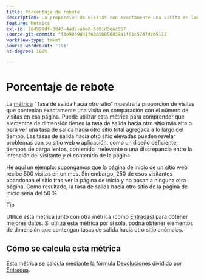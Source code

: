 ```yaml
---
title: Porcentaje de rebote
description: La proporción de visitas con exactamente una visita en las entradas.
feature: Metrics
exl-id: 2d4929df-3843-4ad2-abe6-5c01d3eac557
source-git-commit: ff3e9059d41f6365b850839a1f01c5747dcb9112
workflow-type: tm+mt
source-wordcount: '191'
ht-degree: 100%

---
```


# Porcentaje de rebote

La [métrica](overview.md) “Tasa de salida hacia otro sitio” muestra la proporción de visitas que contenían exactamente una visita en comparación con el número de visitas en esa página. Puede utilizar esta métrica para comprender qué elementos de dimensión tienen la tasa de salida hacia otro sitio más alta o para ver una tasa de salida hacia otro sitio total agregada a lo largo del tiempo. Las tasas de salida hacia otro sitio elevadas pueden revelar problemas con su sitio web o aplicación, como un diseño deficiente, tiempos de carga lentos, contenido irrelevante o una discrepancia entre la intención del visitante y el contenido de la página.

He aquí un ejemplo: supongamos que la página de inicio de un sitio web recibe 500 visitas en un mes. Sin embargo, 250 de esos visitantes abandonan el sitio tras ver la página de inicio y no pasan a ninguna otra página. Como resultado, la tasa de salida hacia otro sitio de la página de inicio sería del 50 %.

>[!TIP]
>
>Utilice esta métrica junto con otra métrica (como [Entradas](entries.md)) para obtener mejores datos. Si utiliza esta métrica por sí sola, podría obtener elementos de dimensión que contengan tasas de salida hacia otro sitio anómalas.

## Cómo se calcula esta métrica

Esta métrica se calcula mediante la fórmula [Devoluciones](bounces.md) dividido por [Entradas](entries.md).
